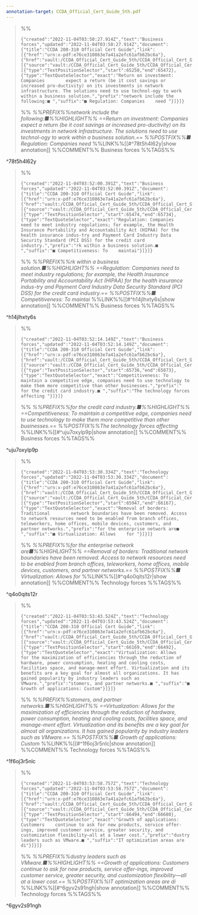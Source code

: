 ```yaml
---
annotation-target: CCDA_Official_Cert_Guide_5th.pdf
---
```



>%%
>```annotation-json
>{"created":"2022-11-04T03:50:27.914Z","text":"Business forces","updated":"2022-11-04T03:50:27.914Z","document":{"title":"CCDA 200-310 Official Cert Guide","link":[{"href":"urn:x-pdf:e76ce310863e7a41a2efc61afb62bc6a"},{"href":"vault:/CCDA_Official_Cert_Guide_5th/CCDA_Official_Cert_Guide_5th.pdf"}],"documentFingerprint":"e76ce310863e7a41a2efc61afb62bc6a"},"uri":"vault:/CCDA_Official_Cert_Guide_5th/CCDA_Official_Cert_Guide_5th.pdf","target":[{"source":"vault:/CCDA_Official_Cert_Guide_5th/CCDA_Official_Cert_Guide_5th.pdf","selector":[{"type":"TextPositionSelector","start":65250,"end":65472},{"type":"TextQuoteSelector","exact":"Return on investment: Companies        expect a return (be it cost savings or increased pro-ductivity) on its investments in network infrastructure. The solutions need to use technol-ogy to work within a business solution.","prefix":"network include the following:■ ","suffix":"■ Regulation: Companies    need "}]}]}
>```
>%%
>*%%PREFIX%%network include the following:■%%HIGHLIGHT%% ==Return on investment: Companies        expect a return (be it cost savings or increased pro-ductivity) on its investments in network infrastructure. The solutions need to use technol-ogy to work within a business solution.== %%POSTFIX%%■ Regulation: Companies    need*
>%%LINK%%[[#^78t5h4l62y|show annotation]]
>%%COMMENT%%
>Business forces
>%%TAGS%%
>
^78t5h4l62y


>%%
>```annotation-json
>{"created":"2022-11-04T03:52:00.391Z","text":"Business forces","updated":"2022-11-04T03:52:00.391Z","document":{"title":"CCDA 200-310 Official Cert Guide","link":[{"href":"urn:x-pdf:e76ce310863e7a41a2efc61afb62bc6a"},{"href":"vault:/CCDA_Official_Cert_Guide_5th/CCDA_Official_Cert_Guide_5th.pdf"}],"documentFingerprint":"e76ce310863e7a41a2efc61afb62bc6a"},"uri":"vault:/CCDA_Official_Cert_Guide_5th/CCDA_Official_Cert_Guide_5th.pdf","target":[{"source":"vault:/CCDA_Official_Cert_Guide_5th/CCDA_Official_Cert_Guide_5th.pdf","selector":[{"type":"TextPositionSelector","start":65474,"end":65734},{"type":"TextQuoteSelector","exact":"Regulation: Companies    need to meet industry regulations; for example, the Health Insurance Portability and Accountability Act (HIPAA) for the health insurance indus-try and Payment Card Industry Data Security Standard (PCI DSS) for the credit card industry.","prefix":"rk within a business solution.■ ","suffix":"■ Competitiveness: To    maintai"}]}]}
>```
>%%
>*%%PREFIX%%rk within a business solution.■%%HIGHLIGHT%% ==Regulation: Companies    need to meet industry regulations; for example, the Health Insurance Portability and Accountability Act (HIPAA) for the health insurance indus-try and Payment Card Industry Data Security Standard (PCI DSS) for the credit card industry.== %%POSTFIX%%■ Competitiveness: To    maintai*
>%%LINK%%[[#^h14jlhxty6s|show annotation]]
>%%COMMENT%%
>Business forces
>%%TAGS%%
>
^h14jlhxty6s


>%%
>```annotation-json
>{"created":"2022-11-04T03:52:14.149Z","text":"Business forces","updated":"2022-11-04T03:52:14.149Z","document":{"title":"CCDA 200-310 Official Cert Guide","link":[{"href":"urn:x-pdf:e76ce310863e7a41a2efc61afb62bc6a"},{"href":"vault:/CCDA_Official_Cert_Guide_5th/CCDA_Official_Cert_Guide_5th.pdf"}],"documentFingerprint":"e76ce310863e7a41a2efc61afb62bc6a"},"uri":"vault:/CCDA_Official_Cert_Guide_5th/CCDA_Official_Cert_Guide_5th.pdf","target":[{"source":"vault:/CCDA_Official_Cert_Guide_5th/CCDA_Official_Cert_Guide_5th.pdf","selector":[{"type":"TextPositionSelector","start":65736,"end":65873},{"type":"TextQuoteSelector","exact":"Competitiveness: To    maintain a competitive edge, companies need to use technology to make them more competitive than other businesses.","prefix":" for the credit card industry.■ ","suffix":"The technology forces affecting "}]}]}
>```
>%%
>*%%PREFIX%%for the credit card industry.■%%HIGHLIGHT%% ==Competitiveness: To    maintain a competitive edge, companies need to use technology to make them more competitive than other businesses.== %%POSTFIX%%The technology forces affecting*
>%%LINK%%[[#^uju7oxylp9p|show annotation]]
>%%COMMENT%%
>Business forces
>%%TAGS%%
>
^uju7oxylp9p


>%%
>```annotation-json
>{"created":"2022-11-04T03:53:30.334Z","text":"Technology forces","updated":"2022-11-04T03:53:30.334Z","document":{"title":"CCDA 200-310 Official Cert Guide","link":[{"href":"urn:x-pdf:e76ce310863e7a41a2efc61afb62bc6a"},{"href":"vault:/CCDA_Official_Cert_Guide_5th/CCDA_Official_Cert_Guide_5th.pdf"}],"documentFingerprint":"e76ce310863e7a41a2efc61afb62bc6a"},"uri":"vault:/CCDA_Official_Cert_Guide_5th/CCDA_Official_Cert_Guide_5th.pdf","target":[{"source":"vault:/CCDA_Official_Cert_Guide_5th/CCDA_Official_Cert_Guide_5th.pdf","selector":[{"type":"TextPositionSelector","start":65947,"end":66167},{"type":"TextQuoteSelector","exact":"Removal of borders: Traditional        network boundaries have been removed. Access to network resources need to be enabled from branch offices, teleworkers, home offices, mobile devices, customers, and partner networks.","prefix":"for the enterprise network are■ ","suffix":"■ Virtualization: Allows    for "}]}]}
>```
>%%
>*%%PREFIX%%for the enterprise network are■%%HIGHLIGHT%% ==Removal of borders: Traditional        network boundaries have been removed. Access to network resources need to be enabled from branch offices, teleworkers, home offices, mobile devices, customers, and partner networks.== %%POSTFIX%%■ Virtualization: Allows    for*
>%%LINK%%[[#^q4o0qits12r|show annotation]]
>%%COMMENT%%
>Technology forces
>%%TAGS%%
>
^q4o0qits12r


>%%
>```annotation-json
>{"created":"2022-11-04T03:53:43.524Z","text":"Technology forces","updated":"2022-11-04T03:53:43.524Z","document":{"title":"CCDA 200-310 Official Cert Guide","link":[{"href":"urn:x-pdf:e76ce310863e7a41a2efc61afb62bc6a"},{"href":"vault:/CCDA_Official_Cert_Guide_5th/CCDA_Official_Cert_Guide_5th.pdf"}],"documentFingerprint":"e76ce310863e7a41a2efc61afb62bc6a"},"uri":"vault:/CCDA_Official_Cert_Guide_5th/CCDA_Official_Cert_Guide_5th.pdf","target":[{"source":"vault:/CCDA_Official_Cert_Guide_5th/CCDA_Official_Cert_Guide_5th.pdf","selector":[{"type":"TextPositionSelector","start":66169,"end":66492},{"type":"TextQuoteSelector","exact":"Virtualization: Allows    for the maximization of efficiencies through the reduction of hardware, power consumption, heating and cooling costs, facilities space, and manage-ment effort. Virtualization and its benefits are a key goal for almost all organizations. It has gained popularity by industry leaders such as VMware.","prefix":"stomers, and partner networks.■ ","suffix":"■ Growth of applications: Custom"}]}]}
>```
>%%
>*%%PREFIX%%stomers, and partner networks.■%%HIGHLIGHT%% ==Virtualization: Allows    for the maximization of efficiencies through the reduction of hardware, power consumption, heating and cooling costs, facilities space, and manage-ment effort. Virtualization and its benefits are a key goal for almost all organizations. It has gained popularity by industry leaders such as VMware.== %%POSTFIX%%■ Growth of applications: Custom*
>%%LINK%%[[#^1f6oj3r5nlc|show annotation]]
>%%COMMENT%%
>Technology forces
>%%TAGS%%
>
^1f6oj3r5nlc


>%%
>```annotation-json
>{"created":"2022-11-04T03:53:58.757Z","text":"Technology forces","updated":"2022-11-04T03:53:58.757Z","document":{"title":"CCDA 200-310 Official Cert Guide","link":[{"href":"urn:x-pdf:e76ce310863e7a41a2efc61afb62bc6a"},{"href":"vault:/CCDA_Official_Cert_Guide_5th/CCDA_Official_Cert_Guide_5th.pdf"}],"documentFingerprint":"e76ce310863e7a41a2efc61afb62bc6a"},"uri":"vault:/CCDA_Official_Cert_Guide_5th/CCDA_Official_Cert_Guide_5th.pdf","target":[{"source":"vault:/CCDA_Official_Cert_Guide_5th/CCDA_Official_Cert_Guide_5th.pdf","selector":[{"type":"TextPositionSelector","start":66494,"end":66680},{"type":"TextQuoteSelector","exact":"Growth of applications: Customers    continue to ask for new products, service offer-ings, improved customer service, greater security, and customization flexibility—all at a lower cost.","prefix":"dustry leaders such as VMware.■ ","suffix":"IT optimization areas are     di"}]}]}
>```
>%%
>*%%PREFIX%%dustry leaders such as VMware.■%%HIGHLIGHT%% ==Growth of applications: Customers    continue to ask for new products, service offer-ings, improved customer service, greater security, and customization flexibility—all at a lower cost.== %%POSTFIX%%IT optimization areas are     di*
>%%LINK%%[[#^6gyv2s91ngh|show annotation]]
>%%COMMENT%%
>Technology forces
>%%TAGS%%
>
^6gyv2s91ngh

